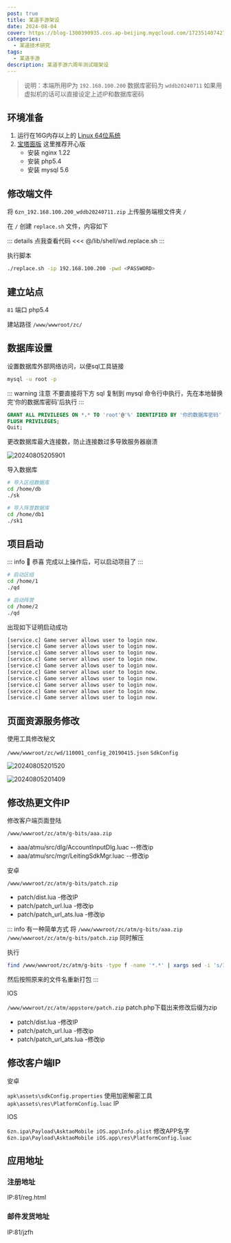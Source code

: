 ```yaml
---
post: true
title: 某道手游架设
date: 2024-08-04
cover: https://blog-1300390935.cos.ap-beijing.myqcloud.com/1723514074278.png
categories:
  - 某道技术研究
tags:
  - 某道手游
description: 某道手游六周年测试端架设
---
```


> 说明：本端所用IP为 `192.168.100.200` 数据库密码为 `wddb20240711` 如果用虚拟机的话可以直接设定上述IP和数据库密码

## 环境准备

1. 运行在16G内存以上的 [Linux 64位系统](https://mirrors.aliyun.com/centos/7/isos/x86_64/)
2. [宝塔面版](https://bt5.me/) 这里推荐开心版
   - 安装 nginx 1.22
   - 安装 php5.4
   - 安装 mysql 5.6

## 修改端文件

将 `6zn_192.168.100.200_wddb20240711.zip` 上传服务端根文件夹 `/`

在 `/` 创建 `replace.sh` 文件，内容如下

::: details 点我查看代码
<<< @/lib/shell/wd.replace.sh
:::

执行脚本

```bash
./replace.sh -ip 192.168.100.200 -pwd <PASSWORD>
```

## 建立站点

`81` 端口 php5.4

建站路径 `/www/wwwroot/zc/`

## 数据库设置

设置数据库外部网络访问，以便sql工具链接

```bash
mysql -u root -p
```

::: warning 注意
不要直接将下方 sql 复制到 mysql 命令行中执行，先在本地替换完'你的数据库密码'后执行
:::

```sql
GRANT ALL PRIVILEGES ON *.* TO 'root'@'%' IDENTIFIED BY '你的数据库密码' WITH GRANT OPTION;
FLUSH PRIVILEGES;
Quit;
```

更改数据库最大连接数，防止连接数过多导致服务器崩溃

![20240805205901](https://s2.loli.net/2024/08/05/cEC8V5y9MQbuYnk.png)

导入数据库

```bash
# 导入区组数据库
cd /home/db
./sk

# 导入阵营数据库
cd /home/db1
./sk1
```

## 项目启动

::: info :tada: 恭喜
完成以上操作后，可以启动项目了
:::

```bash
# 启动区组
cd /home/1
./qd

# 启动阵营
cd /home/2
./qd
```

出现如下证明启动成功

```bash
[service.c] Game server allows user to login now.
[service.c] Game server allows user to login now.
[service.c] Game server allows user to login now.
[service.c] Game server allows user to login now.
[service.c] Game server allows user to login now.
[service.c] Game server allows user to login now.
[service.c] Game server allows user to login now.
[service.c] Game server allows user to login now.
[service.c] Game server allows user to login now.
[service.c] Game server allows user to login now.
```

## 页面资源服务修改

使用工具修改秘文

`/www/wwwroot/zc/wd/110001_config_20190415.json` `SdkConfig`

![20240805201520](https://s2.loli.net/2024/08/05/mfFUpacCV8NnG9z.png)

![20240805201409](https://s2.loli.net/2024/08/05/YP2xfUAXMkOGvyN.png)

## 修改热更文件IP

修改客户端页面登陆

`/www/wwwroot/zc/atm/g-bits/aaa.zip`

- aaa/atmu/src/dlg/AccountInputDlg.luac --修改ip
- aaa/atmu/src/mgr/LeitingSdkMgr.luac --修改ip

安卓

`/www/wwwroot/zc/atm/g-bits/patch.zip`

- patch/dist.lua -修改IP
- patch/patch_url.lua -修改ip
- patch/patch_url_ats.lua -修改ip

::: info 有一种简单方式
将 `/www/wwwroot/zc/atm/g-bits/aaa.zip` `/www/wwwroot/zc/atm/g-bits/patch.zip` 同时解压


执行

```bash
find /www/wwwroot/zc/atm/g-bits -type f -name '*.*' | xargs sed -i 's/192.168.100.200/$NEW_IP/g'
```

然后按照原来的文件名重新打包
:::

IOS

`/www/wwwroot/zc/atm/appstore/patch.zip` patch.php下载出来修改后缀为zip

- patch/dist.lua -修改IP
- patch/patch_url.lua -修改ip
- patch/patch_url_ats.lua -修改ip

## 修改客户端IP

安卓

`apk\assets\sdkConfig.properties`     使用加密解密工具
`apk\assets\res\PlatformConfig.luac`  IP

IOS

`6zn.ipa\Payload\AsktaoMobile iOS.app\Info.plist`   修改APP名字
`6zn.ipa\Payload\AsktaoMobile iOS.app\res\PlatformConfig.luac`

## 应用地址

### 注册地址

IP:81/reg.html

### 邮件发货地址

IP:81/jzfh
